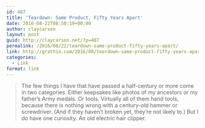 ```yaml
---
id: 487
title: 'Teardown: Same Product, Fifty Years Apart'
date: 2016-08-22T08:50:19+00:00
author: claycarson
layout: post
guid: http://claycarson.net/?p=487
permalink: /2016/08/22/teardown-same-product-fifty-years-apart/
link: http://grathio.com/2016/08/teardown-same-product-fifty-years-apart/
categories:
  - Link
format: link
---
```

> The few things I have that have passed a half-century or more come in two categories. Either keepsakes like photos of my ancestors or my father’s Army medals. Or tools. Virtually all of them hand tools, because there is nothing wrong with a century-old hammer or screwdriver. (And if they haven’t broken yet, they’re not likely to.) But I do have one curiosity. An old electric hair clipper.